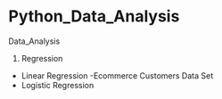 # Python_Data_Analysis
Data_Analysis

1. Regression
  * Linear Regression -Ecommerce Customers Data Set
  * Logistic Regression
